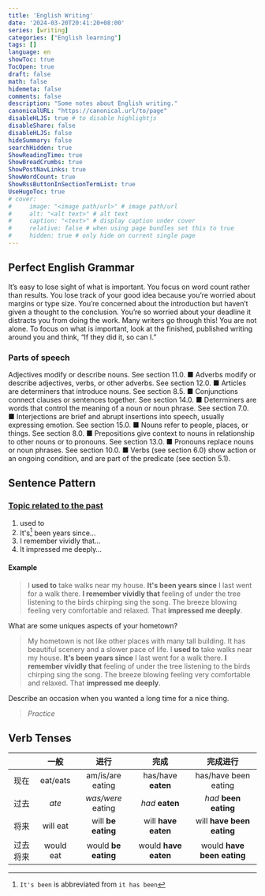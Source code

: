 ```yaml
---
title: 'English Writing'
date: '2024-03-20T20:41:20+08:00'
series: [writing]
categories: ["English learning"]
tags: []
language: en
showToc: true
TocOpen: true
draft: false
math: false
hidemeta: false
comments: false
description: "Some notes about English writing."
canonicalURL: "https://canonical.url/to/page"
disableHLJS: true # to disable highlightjs
disableShare: false
disableHLJS: false
hideSummary: false
searchHidden: true
ShowReadingTime: true
ShowBreadCrumbs: true
ShowPostNavLinks: true
ShowWordCount: true
ShowRssButtonInSectionTermList: true
UseHugoToc: true
# cover:
#     image: "<image path/url>" # image path/url
#     alt: "<alt text>" # alt text
#     caption: "<text>" # display caption under cover
#     relative: false # when using page bundles set this to true
#     hidden: true # only hide on current single page
---
```


## Perfect English Grammar

It’s easy to lose sight of what is important. You focus on word count
rather than results. You lose track of your good idea because you’re
worried about margins or type size. You’re concerned about the
introduction but haven’t given a thought to the conclusion. You’re so
worried about your deadline it distracts you from doing the work. Many
writers go through this! You are not alone. To focus on what is important,
look at the finished, published writing around you and think, “If they did
it, so can I.”

### Parts of speech

Adjectives modify or describe nouns. See section 11.0.
■ Adverbs modify or describe adjectives, verbs, or other adverbs. See
section 12.0.
■ Articles are determiners that introduce nouns. See section 8.5.
■ Conjunctions connect clauses or sentences together. See section
14.0.
■ Determiners are words that control the meaning of a noun or noun
phrase. See section 7.0.
■ Interjections are brief and abrupt insertions into speech, usually
expressing emotion. See section 15.0.
■ Nouns refer to people, places, or things. See section 8.0.
■ Prepositions give context to nouns in relationship to other nouns or to
pronouns. See section 13.0.
■ Pronouns replace nouns or noun phrases. See section 10.0.
■ Verbs (see section 6.0) show action or an ongoing condition, and are
part of the predicate (see section 5.1).

## Sentence Pattern

### [Topic related to the past](https://www.bilibili.com/video/BV1N1421Q76V/)

1. used to
2. It's[^1] been years since…
3. I remember vividly that…
4. It impressed me deeply…

[^1]: `It's been` is abbreviated from `it has been`

#### Example

> I **used to** take walks near my house.
> **It's been years since** I last went for a walk there.
> **I remember vividly that** feeling of under the tree listening to the birds chirping sing the song. The breeze blowing feeling very comfortable and relaxed.
> That **impressed me deeply**.

What are some uniques aspects of your hometown?
> My hometown is not like other places with many tall building.
> It has beautiful scenery and a slower pace of life.
> I **used to** take walks near my house.
> **It's been years since** I last went for a walk there.
> **I remember vividly that** feeling of under the tree listening to the birds chirping sing the song. The breeze blowing feeling very comfortable and relaxed.
> That **impressed me deeply**.

Describe an occasion when you wanted a long time for a nice thing.
> *Practice*

## Verb Tenses

|          |     一般      |          进行           |           完成           |            完成进行            |
| :------: | :-----------: | :---------------------: | :----------------------: | :----------------------------: |
|   现在   |   eat/eats    |    am/is/are eating     |    has/have **eaten**    |      has/have been eating      |
|   过去   |     *ate*     |    *was/were* eating    |     *had* **eaten**      |     *had* **been eating**      |
|   将来   | will eat  | will **be eating**  | will **have eaten**  | will **have been eating**  |
| 过去将来 | would eat | would **be eating** | would **have eaten** | would **have been eating** |
